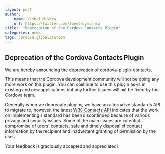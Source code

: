```yaml
---
layout: post
author:
    name: Vishal Mishra
    url: https://twitter.com/tweetsbymishra
title:  "Deprecation of the Cordova Contacts Plugin"
categories: news
tags: cordova globalization
---
```


## Deprecation of the Cordova Contacts Plugin

We are hereby announcing the deprecation of cordova-plugin-contacts. 

This means that the Cordova development community will not be doing any more work on this plugin. You can continue to use this plugin as-is in existing and new applications but any further issues will not be fixed by the Cordova team.

Generally when we deprecate plugins, we have an alternative standards API to migrate to, however, the latest [W3C Contacts API](https://www.w3.org/TR/contacts-api/) indicates that the work on implementing a standard has been discontinued because of various privacy and security issues. Some of the main issues are potential compromise of users' contacts, safe and timely disposal of contact information by the recipient and inadvertent granting of permission by the user.



Your feedback is graciously accepted and appreciated!
